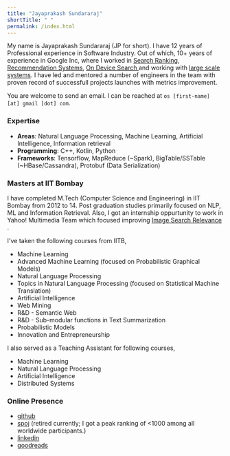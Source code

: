 ```yaml
---
title: "Jayaprakash Sundararaj"
shortTitle: " "
permalink: /index.html
---
```


My name is Jayaprakash Sundararaj (JP for short). I have 12 years of Professional experience in Software Industry. Out of which, 10+ years of experience in Google Inc, where I worked in <ins>Search Ranking</ins>, <ins>Recommendation Systems</ins>, <ins> On Device Search </ins> and working with <ins>large scale systems</ins>. I have led and mentored a number of engineers in the team with proven record of successfull projects launches with metrics improvement.

You are welcome to send an email. I can be reached at `os [first-name] [at] gmail [dot] com`.

### Expertise
  * **Areas**: Natural Language Processing, Machine Learning, Artificial Intelligence, Information retrieval
  * **Programming**: C++, Kotlin, Python
  * **Frameworks**: Tensorflow, MapReduce (~Spark), BigTable/SSTable (~HBase/Cassandra), Protobuf (Data Serialization)

### Masters at IIT Bombay

I have completed M.Tech (Computer Science and Engineering) in IIT Bombay from 2012 to 14. Post graduation studies primarily focused on NLP, ML and Information Retrieval. Also, I got an internship oppurtunity to work in Yahoo! Multimedia Team which focused improving <ins> Image Search Relevance </ins>.

I've taken the following courses from IITB,
  * Machine Learning
  * Advanced Machine Learning (focused on Probabilistic Graphical Models)
  * Natural Language Processing
  * Topics in Natural Language Processing (focused on Statistical Machine Translation)
  * Artificial Intelligence
  * Web Mining
  * R&D - Semantic Web
  * R&D - Sub-modular functions in Text Summarization
  * Probabilistic Models
  * Innovation and Entrepreneurship

I also served as a Teaching Assistant for following courses,
  * Machine Learning
  * Natural Language Processing
  * Artificial Intelligence
  * Distributed Systems

### Online Presence
  * [github](https://github.com/osjayaprakash)
  * [spoj](https://www.spoj.com/) (retired currently; I got a peak ranking of <1000 among all worldwide participants.)
  * [linkedin](https://www.linkedin.com/in/osjayaprakash/)
  * [goodreads](https://www.goodreads.com/user/show/173170284-jayaprakash)
